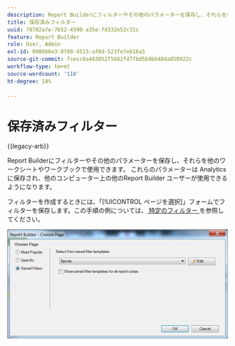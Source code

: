```yaml
---
description: Report Builderにフィルターやその他のパラメーターを保存し、それらを他のワークシートやワークブックで使用できます。 これらのパラメーターは Analytics に保存され、他のコンピューター上の他のReport Builder ユーザーが使用できるようになります。
title: 保存済みフィルター
uuid: 78702a7e-7b52-4390-a35e-fd332e52c31c
feature: Report Builder
role: User, Admin
exl-id: 0986b6e3-8708-4513-af8d-523fe7e616a3
source-git-commit: fcecc8a493852f5682fd7fbd5b9bb484a850922c
workflow-type: tm+mt
source-wordcount: '118'
ht-degree: 14%

---
```


# 保存済みフィルター

{{legacy-arb}}

Report Builderにフィルターやその他のパラメーターを保存し、それらを他のワークシートやワークブックで使用できます。 これらのパラメーターは Analytics に保存され、他のコンピューター上の他のReport Builder ユーザーが使用できるようになります。

フィルターを作成するときには、「[!UICONTROL ページを選択]」フォームでフィルターを保存します。この手順の例については、[ 特定のフィルター ](/help/analyze/legacy-report-builder/layout/c-filter-dimensions/t-specific-filters.md) を参照してください。

![ ページを選択フォームのスクリーンショット、および一番人気、特定、保存済みのフィルターページのオプション ](assets/choose_page_saved.png)
